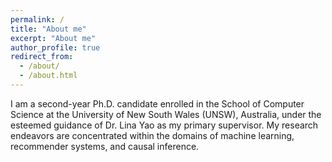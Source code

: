 ```yaml
---
permalink: /
title: "About me"
excerpt: "About me"
author_profile: true
redirect_from: 
  - /about/
  - /about.html
---
```



I am a second-year Ph.D. candidate enrolled in the School of Computer Science at the University of New South Wales (UNSW), Australia, under the esteemed guidance of Dr. Lina Yao as my primary supervisor. My research endeavors are concentrated within the domains of machine learning, recommender systems, and causal inference.
